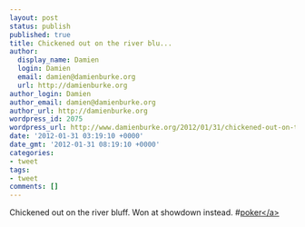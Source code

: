 ```yaml
---
layout: post
status: publish
published: true
title: Chickened out on the river blu...
author:
  display_name: Damien
  login: Damien
  email: damien@damienburke.org
  url: http://damienburke.org
author_login: Damien
author_email: damien@damienburke.org
author_url: http://damienburke.org
wordpress_id: 2075
wordpress_url: http://www.damienburke.org/2012/01/31/chickened-out-on-the-river-blu/
date: '2012-01-31 03:19:10 +0000'
date_gmt: '2012-01-31 08:19:10 +0000'
categories:
- tweet
tags:
- tweet
comments: []
---
```

<p>Chickened out on the river bluff. Won at showdown instead. #<a href="http:&#47;&#47;search.twitter.com&#47;search?q=%23poker" class="aktt_hashtag">poker<&#47;a></p>
